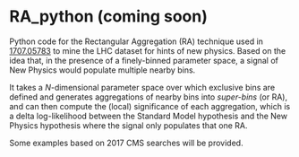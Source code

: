 # RA_python (coming soon)
Python code for the Rectangular Aggregation (RA) technique used in [1707.05783](arxiv.org/abs/1707.05783) to mine the LHC dataset for hints of new physics. Based on the idea that, in the presence of a finely-binned parameter space, a signal of New Physics would populate multiple nearby bins.

It takes a *N*-dimensional parameter space over which exclusive bins are defined and generates aggregations of nearby bins into *super-bins* (or RA), and can then compute the (local) significance of each aggregation, which is a delta log-likelihood between the Standard Model hypothesis and the New Physics hypothesis where the signal only populates that one RA. 

Some examples based on 2017 CMS searches will be provided.
